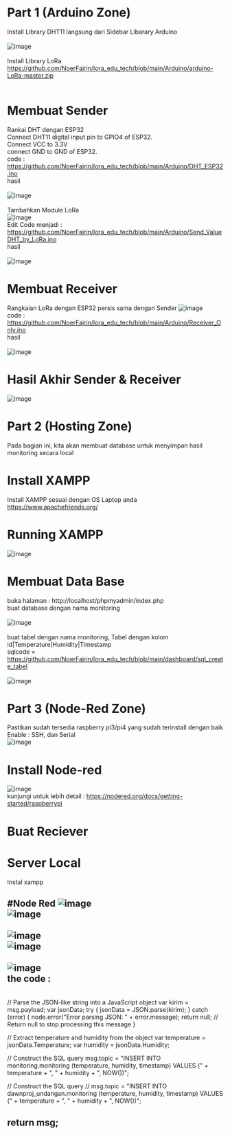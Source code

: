 # Part 1 (Arduino Zone)
Install Library DHT11 langsung dari Sidebar Libarary Arduino <br><br>
![image](https://github.com/NoerFajrin/lora_edu_tech/assets/71316603/31a511e1-4aea-4e7b-9471-c3869055125b)
<br><br>
Install Library LoRa
<br>
https://github.com/NoerFajrin/lora_edu_tech/blob/main/Arduino/arduino-LoRa-master.zip
<br><br>
# Membuat Sender
Rankai DHT dengan ESP32
<br>
Connect DHT11 digital input pin to GPIO4 of ESP32. <br>
Connect  VCC to 3.3V <br>
connect  GND to GND of ESP32.<br>
code : https://github.com/NoerFajrin/lora_edu_tech/blob/main/Arduino/DHT_ESP32.ino <br>
hasil <br><br>
![image](https://github.com/NoerFajrin/lora_edu_tech/assets/71316603/25895847-bcb8-425b-9350-2cce395ac2d4) <br><br>
Tambahkan Module LoRa <br>
![image](https://github.com/NoerFajrin/lora_edu_tech/assets/71316603/7811a875-7fab-4f28-86af-e4524af473da) <br>
Edit Code menjadi : https://github.com/NoerFajrin/lora_edu_tech/blob/main/Arduino/Send_ValueDHT_by_LoRa.ino <br>
hasil <br><br>
![image](https://github.com/NoerFajrin/lora_edu_tech/assets/71316603/4e858f70-42b1-4af8-b960-eecd611d7c82) <br>
# Membuat Receiver
Rangkaian LoRa dengan ESP32 persis sama dengan Sender
![image](https://github.com/NoerFajrin/lora_edu_tech/assets/71316603/7811a875-7fab-4f28-86af-e4524af473da) <br>
code : https://github.com/NoerFajrin/lora_edu_tech/blob/main/Arduino/Receiver_Only.ino <br>
hasil <br><br>
![image](https://github.com/NoerFajrin/lora_edu_tech/assets/71316603/5d43568f-6db3-4230-a279-cf69f7efb6be) <br>
# Hasil Akhir Sender & Receiver 
![image](https://github.com/NoerFajrin/lora_edu_tech/assets/71316603/0fc5aa75-06d6-47d0-b7a6-121469c1296a) <br>
# Part 2 (Hosting Zone)
Pada bagian ini, kita akan membuat database untuk menyimpan hasil monitoring secara local
# Install XAMPP
Install XAMPP sesuai dengan OS Laptop anda https://www.apachefriends.org/
# Running XAMPP
![image](https://github.com/NoerFajrin/lora_edu_tech/assets/71316603/fd0e33c2-de8f-4bd0-a23f-714cee00551e)
# Membuat Data Base
buka halaman : http://localhost/phpmyadmin/index.php <br>
buat database dengan nama monitoring <br><br>
![image](https://github.com/NoerFajrin/lora_edu_tech/assets/71316603/8610e951-bc7b-432b-852b-843401666953) <br> <br>
buat tabel dengan nama monitoring, Tabel dengan kolom id|Temperature|Humidity|Timestamp <br> 
sqlcode = https://github.com/NoerFajrin/lora_edu_tech/blob/main/dashboard/sql_create_tabel<br><br>
![image](https://github.com/NoerFajrin/lora_edu_tech/assets/71316603/e892c3e6-a5e0-4ddb-8787-8c8f7f1af9f3) <br>



# Part 3 (Node-Red Zone)
Pastikan sudah tersedia raspberry pi3/pi4 yang sudah terinstall dengan baik<br>
Enable : SSH, dan Serial <br>
![image](https://github.com/NoerFajrin/lora_edu_tech/assets/71316603/5f09579d-299e-4f76-b407-17d22eed7eac)<br>
# Install Node-red
![image](https://github.com/NoerFajrin/lora_edu_tech/assets/71316603/d50d5361-cba3-4bde-9210-fb4b4f199a1a) <br>
kunjungi untuk lebih detail : https://nodered.org/docs/getting-started/raspberrypi <br>





# Buat Reciever
# Server Local
Instal xampp




#Node Red
![image](https://github.com/NoerFajrin/lora_edu_tech/assets/71316603/980c6a88-9a42-4394-92b9-084468980b28)
<br>
![image](https://github.com/NoerFajrin/lora_edu_tech/assets/71316603/a0323cd9-5c2c-4814-8764-b53b9dfb66ee)
<br>
<br>
![image](https://github.com/NoerFajrin/lora_edu_tech/assets/71316603/27be7691-454f-4581-9603-db3cb838a175)
<br>
![image](https://github.com/NoerFajrin/lora_edu_tech/assets/71316603/c25dc9bb-ae3b-4622-b2a6-91098e9fcea7)
<br>
<br>
![image](https://github.com/NoerFajrin/lora_edu_tech/assets/71316603/99cc9c8b-2b82-419e-b949-3d8a8be2aa7d)
<br>
the code :
<br>
------------------------------------------------------------
<br>
// Parse the JSON-like string into a JavaScript object
var kirim = msg.payload;
var jsonData;
try {
    jsonData = JSON.parse(kirim);
} catch (error) {
    node.error("Error parsing JSON: " + error.message);
    return null; // Return null to stop processing this message
}

// Extract temperature and humidity from the object
var temperature = jsonData.Temperature;
var humidity = jsonData.Humidity;

// Construct the SQL query
msg.topic = "INSERT INTO monitoring.monitoring (temperature, humidity, timestamp) VALUES (" + temperature + ", " + humidity + ", NOW())";

// Construct the SQL query
// msg.topic = "INSERT INTO dawnproj_undangan.monitoring (temperature, humidity, timestamp) VALUES (" + temperature + ", " + humidity + ", NOW())";

return msg;
<br>
-----------------------------------------------------------------------------





